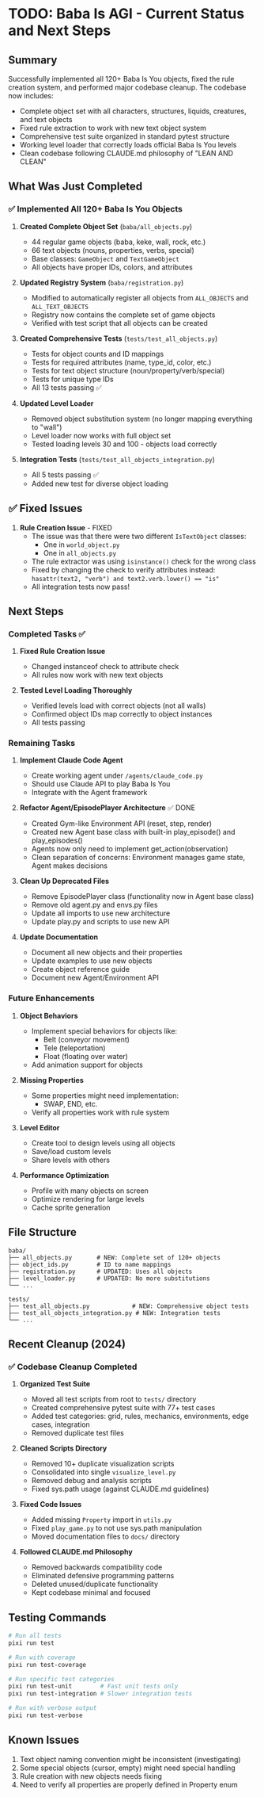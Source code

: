 # TODO: Baba Is AGI - Current Status and Next Steps

## Summary

Successfully implemented all 120+ Baba Is You objects, fixed the rule creation system, and performed major codebase cleanup. The codebase now includes:
- Complete object set with all characters, structures, liquids, creatures, and text objects
- Fixed rule extraction to work with new text object system
- Comprehensive test suite organized in standard pytest structure
- Working level loader that correctly loads official Baba Is You levels
- Clean codebase following CLAUDE.md philosophy of "LEAN AND CLEAN"

## What Was Just Completed

### ✅ Implemented All 120+ Baba Is You Objects

1. **Created Complete Object Set** (`baba/all_objects.py`)
   - 44 regular game objects (baba, keke, wall, rock, etc.)
   - 66 text objects (nouns, properties, verbs, special)
   - Base classes: `GameObject` and `TextGameObject`
   - All objects have proper IDs, colors, and attributes

2. **Updated Registry System** (`baba/registration.py`)
   - Modified to automatically register all objects from `ALL_OBJECTS` and `ALL_TEXT_OBJECTS`
   - Registry now contains the complete set of game objects
   - Verified with test script that all objects can be created

3. **Created Comprehensive Tests** (`tests/test_all_objects.py`)
   - Tests for object counts and ID mappings
   - Tests for required attributes (name, type_id, color, etc.)
   - Tests for text object structure (noun/property/verb/special)
   - Tests for unique type IDs
   - All 13 tests passing ✅

4. **Updated Level Loader**
   - Removed object substitution system (no longer mapping everything to "wall")
   - Level loader now works with full object set
   - Tested loading levels 30 and 100 - objects load correctly

5. **Integration Tests** (`tests/test_all_objects_integration.py`)
   - All 5 tests passing ✅
   - Added new test for diverse object loading

## ✅ Fixed Issues

1. **Rule Creation Issue** - FIXED
   - The issue was that there were two different `IsTextObject` classes:
     - One in `world_object.py` 
     - One in `all_objects.py`
   - The rule extractor was using `isinstance()` check for the wrong class
   - Fixed by changing the check to verify attributes instead: `hasattr(text2, "verb") and text2.verb.lower() == "is"`
   - All integration tests now pass!

## Next Steps

### Completed Tasks ✅

1. **Fixed Rule Creation Issue** 
   - Changed instanceof check to attribute check
   - All rules now work with new text objects

2. **Tested Level Loading Thoroughly**
   - Verified levels load with correct objects (not all walls)
   - Confirmed object IDs map correctly to object instances
   - All tests passing

### Remaining Tasks

1. **Implement Claude Code Agent**
   - Create working agent under `/agents/claude_code.py`
   - Should use Claude API to play Baba Is You
   - Integrate with the Agent framework

2. **Refactor Agent/EpisodePlayer Architecture** ✅ DONE
   - Created Gym-like Environment API (reset, step, render)
   - Created new Agent base class with built-in play_episode() and play_episodes()
   - Agents now only need to implement get_action(observation)
   - Clean separation of concerns: Environment manages game state, Agent makes decisions

3. **Clean Up Deprecated Files**
   - Remove EpisodePlayer class (functionality now in Agent base class)
   - Remove old agent.py and envs.py files
   - Update all imports to use new architecture
   - Update play.py and scripts to use new API

4. **Update Documentation**
   - Document all new objects and their properties
   - Update examples to use new objects
   - Create object reference guide
   - Document new Agent/Environment API

### Future Enhancements

1. **Object Behaviors**
   - Implement special behaviors for objects like:
     - Belt (conveyor movement)
     - Tele (teleportation)
     - Float (floating over water)
   - Add animation support for objects

2. **Missing Properties**
   - Some properties might need implementation:
     - SWAP, END, etc.
   - Verify all properties work with rule system

3. **Level Editor**
   - Create tool to design levels using all objects
   - Save/load custom levels
   - Share levels with others

4. **Performance Optimization**
   - Profile with many objects on screen
   - Optimize rendering for large levels
   - Cache sprite generation

## File Structure

```
baba/
├── all_objects.py       # NEW: Complete set of 120+ objects
├── object_ids.py        # ID to name mappings
├── registration.py      # UPDATED: Uses all objects
├── level_loader.py      # UPDATED: No more substitutions
└── ...

tests/
├── test_all_objects.py            # NEW: Comprehensive object tests
├── test_all_objects_integration.py # NEW: Integration tests
└── ...
```

## Recent Cleanup (2024)

### ✅ Codebase Cleanup Completed

1. **Organized Test Suite**
   - Moved all test scripts from root to `tests/` directory
   - Created comprehensive pytest suite with 77+ test cases
   - Added test categories: grid, rules, mechanics, environments, edge cases, integration
   - Removed duplicate test files

2. **Cleaned Scripts Directory**
   - Removed 10+ duplicate visualization scripts
   - Consolidated into single `visualize_level.py`
   - Removed debug and analysis scripts
   - Fixed sys.path usage (against CLAUDE.md guidelines)

3. **Fixed Code Issues**
   - Added missing `Property` import in `utils.py`
   - Fixed `play_game.py` to not use sys.path manipulation
   - Moved documentation files to `docs/` directory

4. **Followed CLAUDE.md Philosophy**
   - Removed backwards compatibility code
   - Eliminated defensive programming patterns
   - Deleted unused/duplicate functionality
   - Kept codebase minimal and focused

## Testing Commands

```bash
# Run all tests
pixi run test

# Run with coverage
pixi run test-coverage

# Run specific test categories
pixi run test-unit        # Fast unit tests only
pixi run test-integration # Slower integration tests

# Run with verbose output
pixi run test-verbose
```

## Known Issues

1. Text object naming convention might be inconsistent (investigating)
2. Some special objects (cursor, empty) might need special handling
3. Rule creation with new objects needs fixing
4. Need to verify all properties are properly defined in Property enum